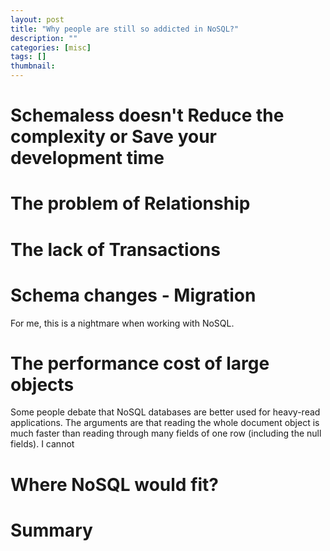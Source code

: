 ```yaml
---
layout: post
title: "Why people are still so addicted in NoSQL?"
description: ""
categories: [misc]
tags: []
thumbnail:
---
```


# Schemaless doesn't Reduce the complexity or Save your development time

# The problem of Relationship

# The lack of Transactions

# Schema changes - Migration

For me, this is a nightmare when working with NoSQL.

# The performance cost of large objects

Some people debate that NoSQL databases are better used for heavy-read applications. The
arguments are that reading the whole document object is much faster than reading through many fields
of one row (including the null fields). I cannot

# Where NoSQL would fit?

# Summary
